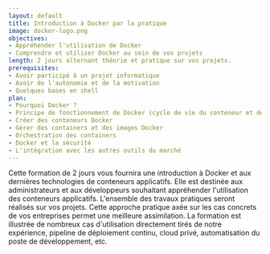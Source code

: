 ```yaml
---
layout: default
title: Introduction à Docker par la pratique
image: docker-logo.png
objectives:
- Appréhender l'utilisation de Docker
- Comprendre et utiliser Docker au sein de vos projets
length: 2 jours alternant théorie et pratique sur vos projets.
prerequisites:
- Avoir participé à un projet informatique
- Avoir de l'autonomie et de la motivation
- Quelques bases en shell
plan:
- Pourquoi Docker ?
- Principe de fonctionnement de Docker (cycle de vie du conteneur et découverte de l'API)
- Créer des conteneurs Docker
- Gérer des containers et des images Docker
- Orchestration des containers
- Docker et la sécurité
- L'intégration avec les autres outils du marché
---
```


Cette formation de 2 jours vous fournira une introduction à Docker et aux dernières technologies de conteneurs applicatifs. Elle est destinée aux administrateurs et aux développeurs souhaitant appréhender l'utilisation des conteneurs applicatifs. L'ensemble des travaux pratiques seront réalisés sur vos projets. Cette approche pratique axée sur les cas concrets de vos entreprises permet une meilleure assimilation. La formation est illustrée de nombreux cas d'utilisation directement tirés de notre expérience, pipeline de déploiement continu, cloud privé, automatisation du poste de développement, etc.

